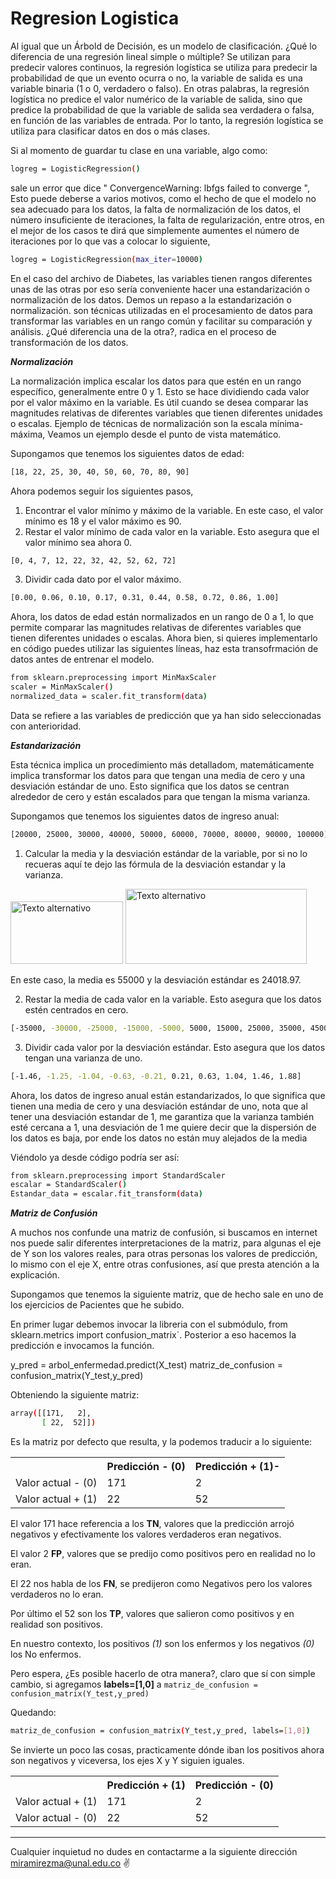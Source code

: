 # Regresion Logistica

Al igual que un Árbold de Decisión, es un modelo de clasificación. ¿Qué lo diferencia de una regresión lineal simple o múltiple?
Se utilizan para predecir valores continuos, la regresión logística se utiliza para predecir la probabilidad de que un evento ocurra o no, la variable de salida es una variable binaria (1 o 0, verdadero o falso).
En otras palabras, la regresión logística no predice el valor numérico de la variable de salida, sino que predice la probabilidad de que la variable de salida sea verdadera o falsa, en función de las variables de entrada. Por lo tanto, la regresión logística se utiliza para clasificar datos en dos o más clases.

Si al momento de guardar tu clase en una variable, algo como:
```sh
logreg = LogisticRegression()
```
sale un error que dice " ConvergenceWarning: lbfgs failed to converge ", Esto puede deberse a varios motivos, como el hecho de que el modelo no sea adecuado para los datos, la falta de normalización de los datos, el número insuficiente de iteraciones, la falta de regularización, entre otros, en el mejor de los casos te dirá que simplemente aumentes el número de iteraciones por lo que vas a colocar lo siguiente,

```sh
logreg = LogisticRegression(max_iter=10000)
```
En el caso del archivo de Diabetes, las variables tienen rangos diferentes unas de las otras por eso sería conveniente hacer una estandarización o normalización de los datos.
Demos un repaso a la estandarización o normalización. son técnicas utilizadas en el procesamiento de datos para transformar las variables en un rango común y facilitar su comparación y análisis.
¿Qué diferencia una de la otra?, radica en el proceso de transformación de los datos.

***Normalización***

La normalización implica escalar los datos para que estén en un rango específico, generalmente entre 0 y 1. Esto se hace dividiendo cada valor por el valor máximo en la variable. Es útil cuando se desea comparar las magnitudes relativas de diferentes variables que tienen diferentes unidades o escalas. Ejemplo de técnicas de normalización son la escala mínima-máxima, Veamos un ejemplo desde el punto de vista matemático.

Supongamos que tenemos los siguientes datos de edad:
```sh
[18, 22, 25, 30, 40, 50, 60, 70, 80, 90]
```
Ahora podemos seguir los siguientes pasos, 

1. Encontrar el valor mínimo y máximo de la variable. En este caso, el valor mínimo es 18 y el valor máximo es 90.
2. Restar el valor mínimo de cada valor en la variable. Esto asegura que el valor mínimo sea ahora 0.

```sh
[0, 4, 7, 12, 22, 32, 42, 52, 62, 72]
```
3. Dividir cada dato por el valor máximo.

```sh
[0.00, 0.06, 0.10, 0.17, 0.31, 0.44, 0.58, 0.72, 0.86, 1.00]
```
Ahora, los datos de edad están normalizados en un rango de 0 a 1, lo que permite comparar las magnitudes relativas de diferentes variables que tienen diferentes unidades o escalas.
Ahora bien, si quieres implementarlo en código puedes utilizar las siguientes líneas, haz esta transofrmación de datos antes de entrenar el modelo.

```sh
from sklearn.preprocessing import MinMaxScaler
scaler = MinMaxScaler()
normalized_data = scaler.fit_transform(data)
```
Data se refiere a las variables de predicción que ya han sido seleccionadas con anterioridad.

***Estandarización***

Esta técnica implica un procedimiento más detalladom, matemáticamente implica transformar los datos para que tengan una media de cero y una desviación estándar de uno. Esto significa que los datos se centran alrededor de cero y están escalados para que tengan la misma varianza.

Supongamos que tenemos los siguientes datos de ingreso anual:

```sh
[20000, 25000, 30000, 40000, 50000, 60000, 70000, 80000, 90000, 100000]
```

1. Calcular la media y la desviación estándar de la variable, por si no lo recueras aquí te dejo las fórmula de la desviación estandar y la varianza.

<img src="https://ecuacionde.com/wp-content/uploads/2023/02/formula_desviacion_estandar.png" alt="Texto alternativo" width="180" height="100"> <img src="https://www.sage.com/es-es/blog/wp-content/uploads/sites/8/2021/07/Varianza_1.jpg" alt="Texto alternativo" width="290" height="120">

En este caso, la media es 55000 y la desviación estándar es 24018.97.

2. Restar la media de cada valor en la variable. Esto asegura que los datos estén centrados en cero.

```sh
[-35000, -30000, -25000, -15000, -5000, 5000, 15000, 25000, 35000, 45000]
```

3. Dividir cada valor por la desviación estándar. Esto asegura que los datos tengan una varianza de uno.

```sh
[-1.46, -1.25, -1.04, -0.63, -0.21, 0.21, 0.63, 1.04, 1.46, 1.88]
```
Ahora, los datos de ingreso anual están estandarizados, lo que significa que tienen una media de cero y una desviación estándar de uno, nota que al tener una desviación estandar de 1, me garantiza que la varianza también esté cercana a 1, una desviación de 1 me quiere decir que la dispersión de los datos es baja, por ende los datos no están muy alejados de la media

Viéndolo ya desde código podría ser así:

```sh
from sklearn.preprocessing import StandardScaler 
escalar = StandardScaler() 
Estandar_data = escalar.fit_transform(data)
```

***Matriz de Confusión***

A muchos nos confunde una matriz de confusión, si buscamos en internet nos puede salir diferentes interpretaciones de la matriz, para algunas el eje de Y son los valores reales, para otras personas los valores de predicción, lo mismo con el eje X, entre otras confusiones, así que presta atención a la explicación.

Supongamos que tenemos la siguiente matriz, que de hecho sale en uno de los ejercicios de Pacientes que he subido.

En primer lugar debemos invocar la libreria con el submódulo, from sklearn.metrics import confusion_matrix`.
Posterior a eso hacemos la predicción e invocamos la función.

y_pred = arbol_enfermedad.predict(X_test)
matriz_de_confusion = confusion_matrix(Y_test,y_pred)


Obteniendo la siguiente matriz:

```sh
array([[171,   2],
       [ 22,  52]])
```
Es la matriz por defecto que resulta, y la podemos traducir a lo siguiente:


<table>
    <tr>
        <th></th>
        <th>Predicción - (0) </th>
        <th>Predicción + (1)-</th>
    </tr>
    <tr>
        <td>Valor actual - (0)</td>
        <td>171</td>
        <td>2</td>
    </tr>
    <tr>
        <td>Valor actual + (1)</td>
        <td>22</td>
        <td>52</td>
    </tr>
</table>

El valor 171 hace referencia a los **TN**, valores que la predicción arrojó negativos y efectivamente los valores verdaderos eran negativos.

El valor 2 **FP**, valores que se predijo como positivos pero en realidad no lo eran.

El 22 nos habla de los **FN**, se predijeron como Negativos pero los valores verdaderos no lo eran.

Por último el 52 son los **TP**, valores que salieron como positivos y en realidad son positivos.

En nuestro contexto, los positivos *(1)* son los enfermos y los negativos *(0)* los No enfermos.

Pero espera, ¿Es posible hacerlo de otra manera?, claro que sí con simple cambio, si agregamos **labels=[1,0]** a `matriz_de_confusion = confusion_matrix(Y_test,y_pred)`

Quedando: 

```sh
matriz_de_confusion = confusion_matrix(Y_test,y_pred, labels=[1,0])
```
Se invierte un poco las cosas, practicamente dónde iban los positivos ahora son negativos y viceversa, los ejes X y Y siguien iguales.
<table>
    <tr>
        <th></th>
        <th>Predicción + (1) </th>
        <th>Predicción - (0)</th>
    </tr>
    <tr>
        <td>Valor actual + (1)</td>
        <td>171</td>
        <td>2</td>
    </tr>
    <tr>
        <td>Valor actual - (0)</td>
        <td>22</td>
        <td>52</td>
    </tr>
</table>

---
Cualquier inquietud no dudes en contactarme a la siguiente dirección miramirezma@unal.edu.co ✌️


